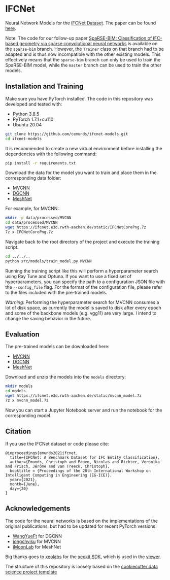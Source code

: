 IFCNet
==============================
Neural Network Models for the [IFCNet Dataset](https://ifcnet.e3d.rwth-aachen.de/). The paper can be found [here](https://arxiv.org/abs/2106.09712).

Note: The code for our follow-up paper [SpaRSE-BIM: Classification of IFC-based geometry via sparse convolutional neural networks](https://doi.org/10.1016/j.aei.2022.101641) is available on the `sparse-bim` branch. However, the `Trainer` class on that branch had to be adapted and is thus now incompatible with the other existing models. This effectively means that the `sparse-bim` branch can only be used to train the SpaRSE-BIM model, while the `master` branch can be used to train the other models.

## Installation and Training

Make sure you have PyTorch installed. The code in this repository was developed and tested with:

* Python 3.8.5
* PyTorch 1.7.1+cu110
* Ubuntu 20.04

```bash
git clone https://github.com/cemunds/ifcnet-models.git
cd ifcnet-models
```

It is recommended to create a new virtual environment before installing the dependencies with the following command:

```bash
pip install -r requirements.txt
```

Download the data for the model you want to train and place them in the corresponding data folder:

* [MVCNN](https://ifcnet.e3d.rwth-aachen.de/static/IFCNetCorePng.7z)
* [DGCNN](https://ifcnet.e3d.rwth-aachen.de/static/IFCNetCorePly.7z)
* [MeshNet](https://ifcnet.e3d.rwth-aachen.de/static/IFCNetCoreNpz.7z)

For example, for MVCNN:
```bash
mkdir -p data/processed/MVCNN
cd data/processed/MVCNN
wget https://ifcnet.e3d.rwth-aachen.de/static/IFCNetCorePng.7z
7z x IFCNetCorePng.7z
```

Navigate back to the root directory of the project and execute the training script.
```bash
cd ../../..
python src/models/train_model.py MVCNN
```
Running the training script like this will perform a hyperparameter search using Ray Tune and Optuna. If you want to use a fixed set of hyperparameters, you can specify the path to a configuration JSON file with the `--config_file` flag. For the format of the configuration file, please refer to the files included with the pre-trained models.

*Warning:* Performing the hyperparameter search for MVCNN consumes a lot of disk space, as currently the model is saved to disk after every epoch and some of the backbone models (e.g. vgg11) are very large. I intend to change the saving behavior in the future.

## Evaluation

The pre-trained models can be downloaded here:
* [MVCNN](https://ifcnet.e3d.rwth-aachen.de/static/mvcnn_model.7z)
* [DGCNN](https://ifcnet.e3d.rwth-aachen.de/static/dgcnn_model.7z)
* [MeshNet](https://ifcnet.e3d.rwth-aachen.de/static/meshnet_model.7z)

Download and unzip the models into the `models` directory:

```bash
mkdir models
cd models
wget https://ifcnet.e3d.rwth-aachen.de/static/mvcnn_model.7z
7z x mvcnn_model.7z
```
Now you can start a Jupyter Notebook server and run the notebook for the corresponding model.

## Citation
If you use the IFCNet dataset or code please cite:
```
@inproceedings{emunds2021ifcnet,
  title={IFCNet: A Benchmark Dataset for IFC Entity Classification},
  author={Emunds, Christoph and Pauen, Nicolas and Richter, Veronika and Frisch, Jérôme and van Treeck, Christoph},
  booktitle = {Proceedings of the 28th International Workshop on Intelligent Computing in Engineering (EG-ICE)},
  year={2021},
  month={June},
  day={30}
}
```

## Acknowledgements
The code for the neural networks is based on the implementations of the original publications, but had to be updated for recent PyTorch versions:
* [WangYueFt](https://github.com/WangYueFt/dgcnn) for DGCNN
* [jongchyisu](https://github.com/jongchyisu/mvcnn_pytorch) for MVCNN
* [iMoonLab](https://github.com/iMoonLab/MeshNet) for MeshNet

Big thanks goes to [xeolabs](https://github.com/xeolabs) for the [xeokit SDK](https://github.com/xeokit/xeokit-sdk), which is used in the [viewer](https://ifcnet.e3d.rwth-aachen.de/).

The structure of this repository is loosely based on the [cookiecutter data science project template](https://drivendata.github.io/cookiecutter-data-science/)
